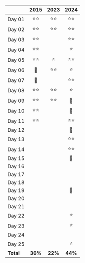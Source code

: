 |       | 2015 | 2023 | 2024 |
| :---  | :--: | :--: | :--: |
|Day 01 | :star::star:| :star::star:| :star::star:|
|Day 02 | :star::star:| :star::star:| :star::star:|
|Day 03 | :star::star:|     | :star::star:|
|Day 04 | :star::star:|     | :star:|
|Day 05 | :star::star:| :star:| :star::star:|
|Day 06 | :construction_worker:| :star::star:| :star:|
|Day 07 | :construction_worker:|     | :star::star:|
|Day 08 | :star::star:| :star::star:| :star:|
|Day 09 | :star::star:| :star::star:| :construction_worker:|
|Day 10 | :star::star:|     | :construction_worker:|
|Day 11 | :star::star:|     | :star::star:|
|Day 12 |     |     | :construction_worker:|
|Day 13 |     |     | :star::star:|
|Day 14 |     |     | :star::star:|
|Day 15 |     |     | :construction_worker:|
|Day 16 |     |     |     |
|Day 17 |     |     |     |
|Day 18 |     |     |     |
|Day 19 |     |     | :construction_worker:|
|Day 20 |     |     |     |
|Day 21 |     |     |     |
|Day 22 |     |     | :star:|
|Day 23 |     |     | :star:|
|Day 24 |     |     |     |
|Day 25 |     |     | :star:|
|**Total**  | **36%** | **22%** | **44%** |